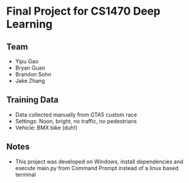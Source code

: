 # Final Project for CS1470 Deep Learning

## Team
 * Yipu Gao
 * Bryan Guan
 * Brandon Sohn
 * Jake Zhang

## Training Data
 * Data collected manually from GTA5 custom race
 * Settings: Noon, bright, no traffic, no pedestrians
 * Vehicle: BMX bike (duh!)

## Notes
 * This project was developed on Windows, install dependencies and execute main.py from Command Prompt instead of a linux based terminal
